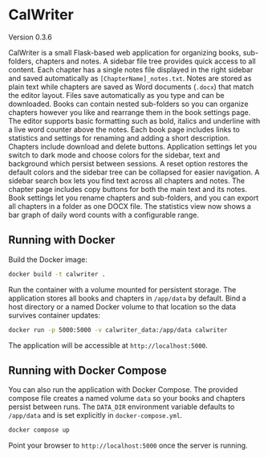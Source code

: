 # CalWriter

Version 0.3.6

CalWriter is a small Flask-based web application for organizing books, sub-folders, chapters and notes. A sidebar file tree provides quick access to all content. Each chapter has a single notes file displayed in the right sidebar and saved automatically as `[ChapterName]_notes.txt`. Notes are stored as plain text while chapters are saved as Word documents (`.docx`) that match the editor layout. Files save automatically as you type and can be downloaded. Books can contain nested sub-folders so you can organize chapters however you like and rearrange them in the book settings page. The editor supports basic formatting such as bold, italics and underline with a live word counter above the notes. Each book page includes links to statistics and settings for renaming and adding a short description. Chapters include download and delete buttons. Application settings let you switch to dark mode and choose colors for the sidebar, text and background which persist between sessions. A reset option restores the default colors and the sidebar tree can be collapsed for easier navigation. A sidebar search box lets you find text across all chapters and notes. The chapter page includes copy buttons for both the main text and its notes. Book settings let you rename chapters and sub-folders, and you can export all chapters in a folder as one DOCX file. The statistics view now shows a bar graph of daily word counts with a configurable range.

## Running with Docker

Build the Docker image:

```bash
docker build -t calwriter .
```

Run the container with a volume mounted for persistent storage. The application
stores all books and chapters in `/app/data` by default. Bind a host directory
or a named Docker volume to that location so the data survives container
updates:

```bash
docker run -p 5000:5000 -v calwriter_data:/app/data calwriter
```

The application will be accessible at `http://localhost:5000`.

## Running with Docker Compose

You can also run the application with Docker Compose. The provided compose file
creates a named volume `data` so your books and chapters persist between runs.
The `DATA_DIR` environment variable defaults to `/app/data` and is set
explicitly in `docker-compose.yml`.

```bash
docker compose up
```

Point your browser to `http://localhost:5000` once the server is running.
